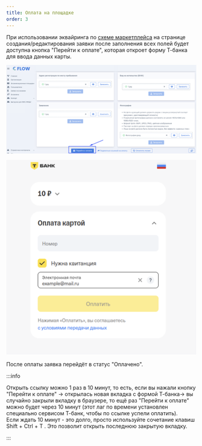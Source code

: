 ```yaml
---
title: Оплата на площадке
order: 3
---
```


При использовании эквайринга по [схеме маркетплейса](./../podklyuchenie-ekvairinga-po-skheme-marketpleisa/_index) на странице создания/редактирования заявки после заполнения всех полей будет доступна кнопка "Перейти к оплате", которая откроет форму Т-банка для ввода данных карты.

![](<./image (15).png>)

![](<./image (377).png>)

После оплаты заявка перейдёт в статус "Оплачено".

:::info 

Открыть ссылку можно 1 раз в 10 минут, то есть, если вы  нажали кнопку "Перейти к оплате" -> открылась новая вкладка с формой Т-банка->  вы случайно закрыли вкладку в браузере, то ещё раз "Перейти к оплате" можно будет через 10 минут (этот лаг по времени установлен специально сервисом Т-банк, чтобы по ссылке успели оплатить). \
Если ждать 10 минут - это долго, просто используйте сочетание клавиш Shift + Ctrl + T . Это позволит открыть последнюю закрытую вкладку.

:::